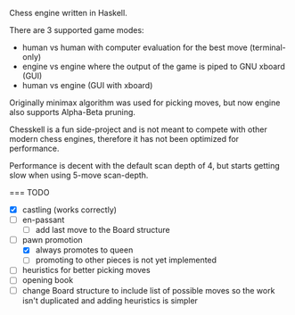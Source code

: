 

Chess engine written in Haskell.

There are 3 supported game modes:
- human vs human with computer evaluation for the best move (terminal-only)
- engine vs engine where the output of the game is piped to GNU xboard (GUI)
- human vs engine (GUI with xboard)

Originally minimax algorithm was used for picking moves, but now engine also supports Alpha-Beta pruning.

Chesskell is a fun side-project and is not meant to compete with other modern chess engines, therefore it has not been optimized for performance.

Performance is decent with the default scan depth of 4, but starts getting slow when using 5-move scan-depth.


=== TODO
- [x] castling (works correctly)
- [ ] en-passant
   - [ ] add last move to the Board structure
- [ ] pawn promotion
   - [x] always promotes to queen
   - [ ] promoting to other pieces is not yet implemented
- [ ] heuristics for better picking moves
- [ ] opening book
- [ ] change Board structure to include list of possible moves so the work isn't duplicated and adding heuristics is simpler
